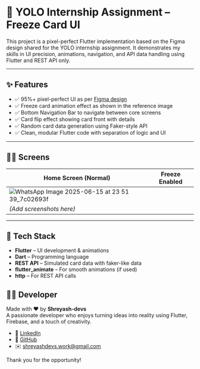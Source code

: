 # 🧊 YOLO Internship Assignment – Freeze Card UI

This project is a pixel-perfect Flutter implementation based on the Figma design shared for the YOLO internship assignment. It demonstrates my skills in UI precision, animations, navigation, and API data handling using Flutter and REST API only.

---

## ✨ Features

- ✅ 95%+ pixel-perfect UI as per [Figma design](https://www.figma.com/design/Bt4RVAPxsiVJDw6wZvpfn2/YOLO-Task-Jan-25?node-id=0-1&t=NfrKJVbuJIUuTAJ1-1)
- ✅ Freeze card animation effect as shown in the reference image
- ✅ Bottom Navigation Bar to navigate between core screens
- ✅ Card flip effect showing card front with details
- ✅ Random card data generation using Faker-style API
- ✅ Clean, modular Flutter code with separation of logic and UI

---

## 🧑‍💻 Screens

| Home Screen (Normal) | Freeze Enabled |
|----------------------|----------------|
| ![WhatsApp Image 2025-06-15 at 23 51 39_7c02693f](https://github.com/user-attachments/assets/e303266f-0702-46aa-8e85-20b5c5bf6f90)
 | *(Add screenshots here)* |

---

## 🧰 Tech Stack

- **Flutter** – UI development & animations  
- **Dart** – Programming language  
- **REST API** – Simulated card data with faker-like data  
- **flutter_animate** – For smooth animations (if used)  
- **http** – For REST API calls  


## 👨‍💻 Developer

Made with ❤️ by **Shreyash-devs**  
A passionate developer who enjoys turning ideas into reality using Flutter, Firebase, and a touch of creativity.

- 🔗 [LinkedIn](https://www.linkedin.com/in/shreyashdubewar)  
- 📱 [GitHub](https://github.com/shreyash-devs)  
- ✉️ shreyashdevs.work@gmail.com


Thank you for the opportunity!
